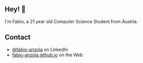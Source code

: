 ## Hey! 👋
I'm Fabio, a 21 year old Computer Science Student from Austria.

## Contact
- [@fabio-anzola](https://www.linkedin.com/in/fabio-anzola/) on LinkedIn
- [fabio-anzola.github.io](https://fabio-anzola.github.io) on the Web
